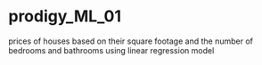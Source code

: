 # prodigy_ML_01
prices of houses based on their square footage and the number of bedrooms and bathrooms using linear regression model
